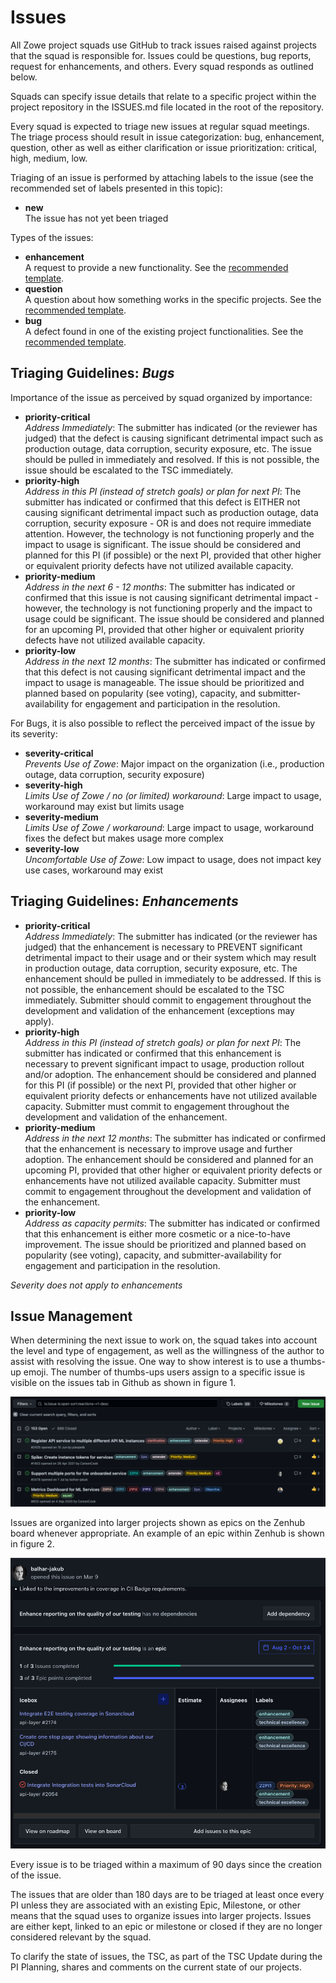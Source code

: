 # Issues

All Zowe project squads use GitHub to track issues raised against projects that the squad is responsible for. Issues could be questions, bug reports, request for enhancements, and others.
Every squad responds as outlined below. 

Squads can specify issue details that relate to a specific project within the project
repository in the ISSUES.md file located in the root of the repository. 

Every squad is expected to triage new issues at regular squad meetings. The triage process should result 
in issue categorization: bug, enhancement, question, other as well as either clarification or issue prioritization: critical, high, medium, low.

Triaging of an issue is performed by attaching labels to the issue (see the recommended set of labels presented in this topic):

- **new**  
 The issue has not yet been triaged

Types of the issues:

- **enhancement**  
A request to provide a new functionality. See the [recommended template](https://github.com/zowe/api-layer/blob/v2.x.x/.github/ISSUE_TEMPLATE/feature_request.md). 
- **question**  
A question about how something works in the specific projects. See the [recommended template](https://github.com/zowe/api-layer/blob/v2.x.x/.github/ISSUE_TEMPLATE/question.md).
- **bug**  
A defect found in one of the existing project functionalities. See the [recommended template](https://github.com/zowe/api-layer/blob/v2.x.x/.github/ISSUE_TEMPLATE/bug_report.md).

## Triaging Guidelines: *Bugs*

Importance of the issue as perceived by squad organized by importance:

- **priority-critical**  
*Address Immediately*: The submitter has indicated (or the reviewer has judged) that the defect is causing significant detrimental impact such as production outage, data corruption, security exposure, etc. The issue should be pulled in immediately and resolved. If this is not possible, the issue should be escalated to the TSC immediately.
- **priority-high**  
*Address in this PI (instead of stretch goals) or plan for next PI*: The submitter has indicated or confirmed that this defect is EITHER not causing significant detrimental impact such as production outage, data corruption, security exposure - OR is and does not require immediate attention. However, the technology is not functioning properly and the impact to usage is significant. The issue should be considered and planned for this PI (if possible) or the next PI, provided that other higher or equivalent priority defects have not utilized available capacity.
- **priority-medium**  
*Address in the next 6 - 12 months*: The submitter has indicated or confirmed that this issue is not causing significant detrimental impact - however, the technology is not functioning properly and the impact to usage could be significant. The issue should be considered and planned for an upcoming PI, provided that other higher or equivalent priority defects have not utilized available capacity.
- **priority-low**  
*Address in the next 12 months*: The submitter has indicated or confirmed that this defect is not causing significant detrimental impact and the impact to usage is manageable. The issue should be prioritized and planned based on popularity (see voting), capacity, and submitter-availability for engagement and participation in the resolution.

For Bugs, it is also possible to reflect the perceived impact of the issue by its severity:

- **severity-critical**  
*Prevents Use of Zowe*: Major impact on the organization (i.e., production outage, data corruption, security exposure)
- **severity-high**  
*Limits Use of Zowe / no (or limited) workaround*: Large impact to usage, workaround may exist but limits usage
- **severity-medium**  
*Limits Use of Zowe / workaround*: Large impact to usage, workaround fixes the defect but makes usage more complex 
- **severity-low**  
*Uncomfortable Use of Zowe*: Low impact to usage, does not impact key use cases, workaround may exist

## Triaging Guidelines: *Enhancements*

- **priority-critical**  
*Address Immediately*: The submitter has indicated (or the reviewer has judged) that the enhancement is necessary to PREVENT significant detrimental impact to their usage and or their system which may result in production outage, data corruption, security exposure, etc. The enhancement should be pulled in immediately to be addressed. If this is not possible, the enhancement should be escalated to the TSC immediately. Submitter should commit to engagement throughout the development and validation of the enhancement (exceptions may apply).
- **priority-high**  
*Address in this PI (instead of stretch goals) or plan for next PI*: The submitter has indicated or confirmed that this enhancement is necessary to prevent significant impact to usage, production rollout and/or adoption. The enhancement should be considered and planned for this PI (if possible) or the next PI, provided that other higher or equivalent priority defects or enhancements have not utilized available capacity. Submitter must commit to engagement throughout the development and validation of the enhancement.
- **priority-medium**  
*Address in the next 12 months*: The submitter has indicated or confirmed that the enhancement is necessary to improve usage and further adoption. The enhancement should be considered and planned for an upcoming PI, provided that other higher or equivalent priority defects or enhancements have not utilized available capacity. Submitter must commit to engagement throughout the development and validation of the enhancement.
- **priority-low**  
*Address as capacity permits*: The submitter has indicated or confirmed that this enhancement is either more cosmetic or a nice-to-have improvement. The issue should be prioritized and planned based on popularity (see voting), capacity, and submitter-availability for engagement and participation in the resolution.

*Severity does not apply to enhancements*

## Issue Management

When determining the next issue to work on, the squad takes into account the level and type of engagement, as well as the willingness 
of the author to assist with resolving the issue. One way to show interest is to use a thumbs-up emoji. The number of thumbs-ups users assign to a specific issue is visible on the issues tab in Github as shown in figure 1.

![Thumbs-up view](issues-thumbs-up.png "Figure 1: Thumbs-up view")

Issues are organized into larger projects shown as epics on the Zenhub board whenever appropriate. An example of an epic within Zenhub is shown in figure 2. 

![Epic view](issues-epic.png "Figure 2: Epic view")

Every issue is to be triaged within a maximum of 90 days since the creation of the issue. 

The issues that are older than 180 days are to be triaged at least once every PI unless they are associated with an 
existing Epic, Milestone, or other means that the squad uses to organize issues into larger projects. Issues are either kept, linked to an epic or milestone or closed if they are no longer considered relevant by the squad. 

To clarify the state of issues, the TSC, as part of the TSC Update during the PI Planning, shares and comments on the current state of our projects. 
